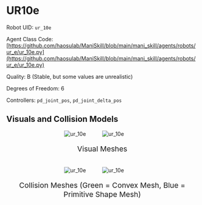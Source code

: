 <!-- THIS IS ALL GENERATED DOCUMENTATION via generate_robot_docs.py. DO NOT MODIFY THIS FILE DIRECTLY. -->

# UR10e

Robot UID: `ur_10e`

Agent Class Code: [https://github.com/haosulab/ManiSkill/blob/main/mani_skill/agents/robots/ur_e/ur_10e.py](https://github.com/haosulab/ManiSkill/blob/main/mani_skill/agents/robots/ur_e/ur_10e.py)

Quality: B (Stable, but some values are unrealistic)

Degrees of Freedom: 6

Controllers: `pd_joint_pos`, `pd_joint_delta_pos`

## Visuals and Collision Models

<div>
    <div style="max-width: 100%; display: flex; justify-content: center;">
        <img src="../_static/robot_images/ur_10e/front_visual.png" style='min-width:min(50%, 100px);max-width:50%;height:auto' alt="ur_10e">
        <img src="../_static/robot_images/ur_10e/side_visual.png" style='min-width:min(50%, 100px);max-width:50%;height:auto' alt="ur_10e">
    </div>
    <p style="text-align: center; font-size: 1.2rem;">Visual Meshes</p>
    <br/>
    <div style="max-width: 100%; display: flex; justify-content: center;">
        <img src="../_static/robot_images/ur_10e/front_collision.png" style='min-width:min(50%, 100px);max-width:50%;height:auto' alt="ur_10e">
        <img src="../_static/robot_images/ur_10e/side_collision.png" style='min-width:min(50%, 100px);max-width:50%;height:auto' alt="ur_10e">
    </div>
    <p style="text-align: center; font-size: 1.2rem;">Collision Meshes (Green = Convex Mesh, Blue = Primitive Shape Mesh)</p>
</div>
